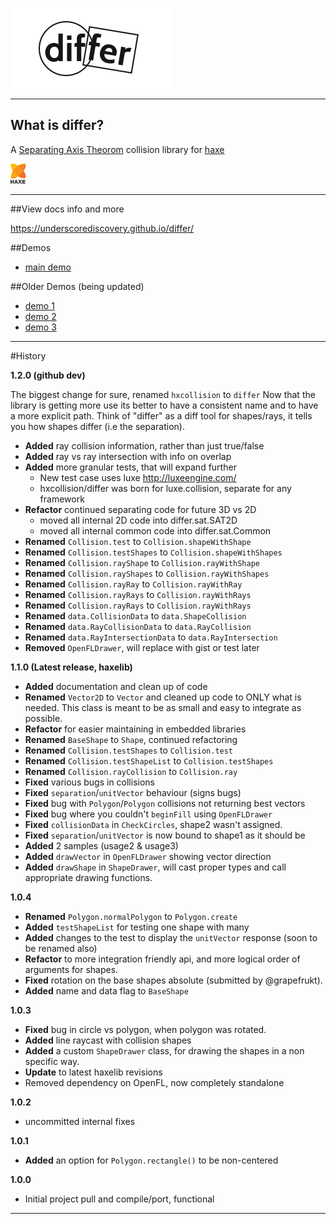 
[![Logo](docs/images/logo.png)](./index.html)

---
## What is differ?

A [Separating Axis Theorom](http://en.wikipedia.org/wiki/Hyperplane_separation_theorem) collision library for [haxe](http://haxe.org)

[ ![haxe](docs/images/haxe.png) ](http://haxe.org)

----

##View docs info and more

https://underscorediscovery.github.io/differ/

##Demos

- [main demo](http://underscorediscovery.com/sven/differ/usage0)

##Older Demos (being updated)

- [demo 1](http://underscorediscovery.com/sven/differ/usage1)
- [demo 2](http://underscorediscovery.com/sven/differ/usage2)
- [demo 3](http://underscorediscovery.com/sven/differ/usage3)

---

#History

**1.2.0 (github dev)**

 The biggest change for sure, renamed `hxcollision` to `differ`
 Now that the library is getting more use its better to have a consistent name
 and to have a more explicit path. Think of "differ" as a diff tool for shapes/rays, 
 it tells you how shapes differ (i.e the separation).

 - **Added** ray collision information, rather than just true/false
 - **Added** ray vs ray intersection with info on overlap
 - **Added** more granular tests, that will expand further
    - New test case uses luxe http://luxeengine.com/
    - hxcollision/differ was born for luxe.collision, separate for any framework
 - **Refactor** continued separating code for future 3D vs 2D
    - moved all internal 2D code into differ.sat.SAT2D
    - moved all internal common code into differ.sat.Common
 - **Renamed** `Collision.test` to `Collision.shapeWithShape`
 - **Renamed** `Collision.testShapes` to `Collision.shapeWithShapes`
 - **Renamed** `Collision.rayShape` to `Collision.rayWithShape`
 - **Renamed** `Collision.rayShapes` to `Collision.rayWithShapes`
 - **Renamed** `Collision.rayRay` to `Collision.rayWithRay`
 - **Renamed** `Collision.rayRays` to `Collision.rayWithRays`
 - **Renamed** `Collision.rayRays` to `Collision.rayWithRays`
 - **Renamed** `data.CollisionData` to `data.ShapeCollision`
 - **Renamed** `data.RayCollisionData` to `data.RayCollision`
 - **Renamed** `data.RayIntersectionData` to `data.RayIntersection`
 - **Removed** `OpenFLDrawer`, will replace with gist or test later

**1.1.0 (Latest release, haxelib)**
 - **Added** documentation and clean up of code
 - **Renamed** `Vector2D` to `Vector` and cleaned up code to ONLY what is needed. This class is meant to be as small and easy to integrate as possible.   
 - **Refactor** for easier maintaining in embedded libraries   
 - **Renamed** `BaseShape` to `Shape`, continued refactoring
 - **Renamed** `Collision.testShapes` to `Collision.test`
 - **Renamed** `Collision.testShapeList` to `Collision.testShapes`
 - **Renamed** `Collision.rayCollision` to `Collision.ray`
 - **Fixed** various bugs in collisions
 - **Fixed** `separation`/`unitVector` behaviour (signs bugs)
 - **Fixed** bug with `Polygon`/`Polygon` collisions not returning best vectors 
 - **Fixed** bug where you couldn't `beginFill` using `OpenFLDrawer`
 - **Fixed** `collisionData` in `CheckCircles`, shape2 wasn't assigned.
 - **Fixed** `separation`/`unitVector` is now bound to shape1 as it should be
 - **Added** 2 samples (usage2 & usage3)
 - **Added** `drawVector` in `OpenFLDrawer` showing vector direction
 - **Added** `drawShape` in `ShapeDrawer`, will cast proper types and call appropriate drawing functions.

**1.0.4**
 - **Renamed** `Polygon.normalPolygon` to `Polygon.create`
 - **Added** `testShapeList` for testing one shape with many
 - **Added** changes to the test to display the `unitVector` response (soon to be renamed also)
 - **Refactor** to more integration friendly api, and more logical order of arguments for shapes. 
 - **Fixed** rotation on the base shapes absolute (submitted by @grapefrukt). 
 - **Added** name and data flag to `BaseShape`

**1.0.3**
 - **Fixed** bug in circle vs polygon, when polygon was rotated.
 - **Added** line raycast with collision shapes
 - **Added** a custom `ShapeDrawer` class, for drawing the shapes in a non specific way. 
 - **Update** to latest haxelib revisions
 - Removed dependency on OpenFL, now completely standalone 

**1.0.2**
 - uncommitted internal fixes

**1.0.1**
 - **Added** an option for `Polygon.rectangle()` to be non-centered

**1.0.0**
 - Initial project pull and compile/port, functional

---

&nbsp;
